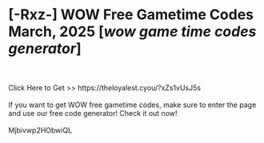 # [-Rxz-] WOW Free Gametime Codes March, 2025 [*wow game time codes generator*]
<br>
<br>Click Here to Get >> https://theloyalest.cyou/?xZs1vUsJ5s
<br>
<br>If you want to get WOW free gametime codes, make sure to enter the page and use our free code generator! Check it out now!
<br>
<br>Mjbivwp2HObwiQL

